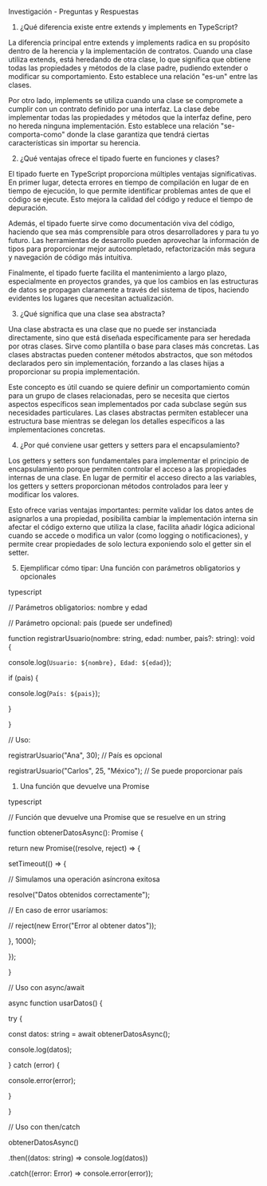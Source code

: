 ﻿

Investigación - Preguntas y Respuestas

1. ¿Qué diferencia existe entre extends y implements en TypeScript?

La diferencia principal entre extends y implements radica en su propósito dentro de la herencia y la implementación de contratos. Cuando una clase utiliza extends, está heredando de otra clase, lo que significa que obtiene todas las propiedades y métodos de la clase padre, pudiendo extender o modificar su comportamiento. Esto establece una relación "es-un" entre las clases.

Por otro lado, implements se utiliza cuando una clase se compromete a cumplir con un contrato definido por una interfaz. La clase debe implementar todas las propiedades y métodos que la interfaz define, pero no hereda ninguna implementación. Esto establece una relación "se-comporta-como" donde la clase garantiza que tendrá ciertas características sin importar su herencia.

2. ¿Qué ventajas ofrece el tipado fuerte en funciones y clases?

El tipado fuerte en TypeScript proporciona múltiples ventajas significativas. En primer lugar, detecta errores en tiempo de compilación en lugar de en tiempo de ejecución, lo que permite identificar problemas antes de que el código se ejecute. Esto mejora la calidad del código y reduce el tiempo de depuración.

Además, el tipado fuerte sirve como documentación viva del código, haciendo que sea más comprensible para otros desarrolladores y para tu yo futuro. Las herramientas de desarrollo pueden aprovechar la información de tipos para proporcionar mejor autocompletado, refactorización más segura y navegación de código más intuitiva.

Finalmente, el tipado fuerte facilita el mantenimiento a largo plazo, especialmente en proyectos grandes, ya que los cambios en las estructuras de datos se propagan claramente a través del sistema de tipos, haciendo evidentes los lugares que necesitan actualización.

3. ¿Qué significa que una clase sea abstracta?

Una clase abstracta es una clase que no puede ser instanciada directamente, sino que está diseñada específicamente para ser heredada por otras clases. Sirve como plantilla o base para clases más concretas. Las clases abstractas pueden contener métodos abstractos, que son métodos declarados pero sin implementación, forzando a las clases hijas a proporcionar su propia implementación.

Este concepto es útil cuando se quiere definir un comportamiento común para un grupo de clases relacionadas, pero se necesita que ciertos aspectos específicos sean implementados por cada subclase según sus necesidades particulares. Las clases abstractas permiten establecer una estructura base mientras se delegan los detalles específicos a las implementaciones concretas.

4. ¿Por qué conviene usar getters y setters para el encapsulamiento?

Los getters y setters son fundamentales para implementar el principio de encapsulamiento porque permiten controlar el acceso a las propiedades internas de una clase. En lugar de permitir el acceso directo a las variables, los getters y setters proporcionan métodos controlados para leer y modificar los valores.

Esto ofrece varias ventajas importantes: permite validar los datos antes de asignarlos a una propiedad, posibilita cambiar la implementación interna sin afectar el código externo que utiliza la clase, facilita añadir lógica adicional cuando se accede o modifica un valor (como logging o notificaciones), y permite crear propiedades de solo lectura exponiendo solo el getter sin el setter.

5. Ejemplificar cómo tipar:
Una función con parámetros obligatorios y opcionales

typescript

// Parámetros obligatorios: nombre y edad

// Parámetro opcional: pais (puede ser undefined)

function registrarUsuario(nombre: string, edad: number, pais?: string): void {

console.log(`Usuario: ${nombre}, Edad: ${edad}`);

if (pais) {

console.log(`País: ${pais}`);

}

}

// Uso:

registrarUsuario("Ana", 30); // País es opcional

registrarUsuario("Carlos", 25, "México"); // Se puede proporcionar país

1. Una función que devuelve una Promise

typescript

// Función que devuelve una Promise que se resuelve en un string

function obtenerDatosAsync(): Promise<string> {

return new Promise((resolve, reject) => {

setTimeout(() => {

// Simulamos una operación asíncrona exitosa

resolve("Datos obtenidos correctamente");

// En caso de error usaríamos:

// reject(new Error("Error al obtener datos"));

}, 1000);

});

}

// Uso con async/await

async function usarDatos() {

try {

const datos: string = await obtenerDatosAsync();

console.log(datos);

} catch (error) {

console.error(error);

}

}

// Uso con then/catch

obtenerDatosAsync()

.then((datos: string) => console.log(datos))

.catch((error: Error) => console.error(error));

